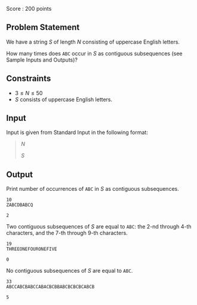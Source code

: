 Score : $200$ points

## Problem Statement

We have a string $S$ of length $N$ consisting of uppercase English letters.

How many times does `ABC` occur in $S$ as contiguous subsequences (see Sample Inputs and Outputs)?

## Constraints

- $3 \leq N \leq 50$
- $S$ consists of uppercase English letters.

## Input

Input is given from Standard Input in the following format:

> $N$
> 
> $S$

## Output

Print number of occurrences of `ABC` in $S$ as contiguous subsequences.

```input1
10
ZABCDBABCQ
```

```output1
2
```

Two contiguous subsequences of $S$ are equal to `ABC`: the $2$-nd through $4$-th characters, and the $7$-th through $9$-th characters.

```input2
19
THREEONEFOURONEFIVE
```

```output2
0
```

No contiguous subsequences of $S$ are equal to `ABC`.

```input3
33
ABCCABCBABCCABACBCBBABCBCBCBCABCB
```

```output3
5
```